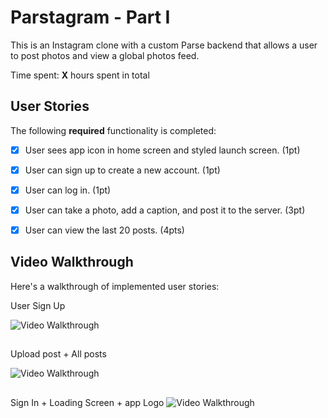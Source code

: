 # Parstagram - Part I

This is an Instagram clone with a custom Parse backend that allows a user to post photos and view a global photos feed.

Time spent: **X** hours spent in total

## User Stories

The following **required** functionality is completed:

- [x] User sees app icon in home screen and styled launch screen. (1pt)
- [x] User can sign up to create a new account. (1pt)
- [x] User can log in. (1pt)
- [x] User can take a photo, add a caption, and post it to the server. (3pt)
- [x] User can view the last 20 posts. (4pts)


## Video Walkthrough

Here's a walkthrough of implemented user stories:

User Sign Up

<img src='https://media.giphy.com/media/0QWSQf9P1E1QsYSExA/giphy.gif' title='Video Walkthrough' width='' alt='Video Walkthrough' />

##

Upload post + All posts 

<img src='https://media.giphy.com/media/8cgzDt0QfAbUVoEUOl/giphy.gif' title='Video Walkthrough' width='' alt='Video Walkthrough' />

## 

Sign In + Loading Screen + app Logo
<img src='https://media.giphy.com/media/NzqY5wGTT3bH9FdrNS/giphy.gif' title='Video Walkthrough' width='' alt='Video Walkthrough' />

